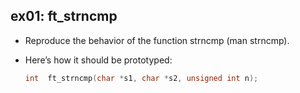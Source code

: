 ## ex01: ft_strncmp ##

- Reproduce the behavior of the function strncmp (man strncmp).
- Here’s how it should be prototyped:

   ```c
   int	ft_strncmp(char *s1, char *s2, unsigned int n);